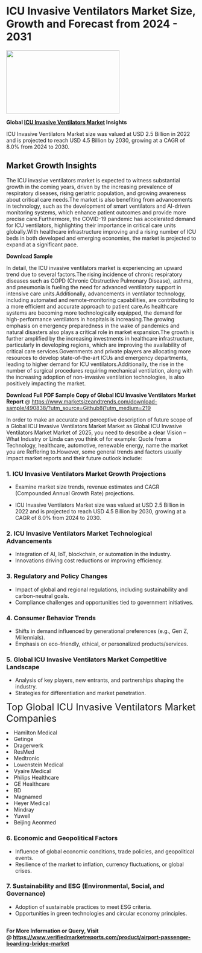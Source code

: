 <H1>ICU Invasive Ventilators Market Size, Growth and Forecast from 2024 - 2031</H1><img class="aligncenter size-medium wp-image-584254" src="https://thirdeyenews.in/wp-content/uploads/2024/09/Global-Market-Research-300x168.jpeg" alt="" width="300" height="168" /><p><strong>Global&nbsp;<a href="https://www.marketsizeandtrends.com/download-sample/490838/?utm_source=Github8j?utm_medium=219">ICU Invasive Ventilators Market</a> Insights</strong></p><p>ICU Invasive Ventilators Market size was valued at USD 2.5 Billion in 2022 and is projected to reach USD 4.5 Billion by 2030, growing at a CAGR of 8.0% from 2024 to 2030.</p><p><h2>Market Growth Insights</h2> <p>The ICU invasive ventilators market is expected to witness substantial growth in the coming years, driven by the increasing prevalence of respiratory diseases, rising geriatric population, and growing awareness about critical care needs.The market is also benefiting from advancements in technology, such as the development of smart ventilators and AI-driven monitoring systems, which enhance patient outcomes and provide more precise care.Furthermore, the COVID-19 pandemic has accelerated demand for ICU ventilators, highlighting their importance in critical care units globally.With healthcare infrastructure improving and a rising number of ICU beds in both developed and emerging economies, the market is projected to expand at a significant pace.</p> <p><strong>Download Sample</strong></p> <p>In detail, the ICU invasive ventilators market is experiencing an upward trend due to several factors.The rising incidence of chronic respiratory diseases such as COPD (Chronic Obstructive Pulmonary Disease), asthma, and pneumonia is fueling the need for advanced ventilatory support in intensive care units.Additionally, advancements in ventilator technology, including automated and remote-monitoring capabilities, are contributing to a more efficient and accurate approach to patient care.As healthcare systems are becoming more technologically equipped, the demand for high-performance ventilators in hospitals is increasing.The growing emphasis on emergency preparedness in the wake of pandemics and natural disasters also plays a critical role in market expansion.The growth is further amplified by the increasing investments in healthcare infrastructure, particularly in developing regions, which are improving the availability of critical care services.Governments and private players are allocating more resources to develop state-of-the-art ICUs and emergency departments, leading to higher demand for ICU ventilators.Additionally, the rise in the number of surgical procedures requiring mechanical ventilation, along with the increasing adoption of non-invasive ventilation technologies, is also positively impacting the market.<p><span class=""><strong>Download Full PDF Sample Copy of Global ICU Invasive Ventilators Market Report</strong> @ <a href="https://www.marketsizeandtrends.com/download-sample/490838/?utm_source=Github8j?utm_medium=219" target="_blank">https://www.marketsizeandtrends.com/download-sample/490838/?utm_source=Github8j?utm_medium=219</a></span></p><p>In order to make an accurate and perceptive description of future scope of a Global&nbsp;ICU Invasive Ventilators Market Market as Global&nbsp;ICU Invasive Ventilators Market Market of 2025, you need to describe a clear Vision &ndash; What Industry or Linda can you think of for example: Quote from a Technology, healthcare, automotive, renewable energy, name the market you are Reffering to.However, some general trends and factors usually impact market reports and their future outlook include:</p><h3>1.&nbsp;<strong>ICU Invasive Ventilators Market Growth Projections</strong></h3><ul><li>Examine market size trends, revenue estimates and CAGR (Compounded Annual Growth Rate) projections.</li><li><p>ICU Invasive Ventilators Market size was valued at USD 2.5 Billion in 2022 and is projected to reach USD 4.5 Billion by 2030, growing at a CAGR of 8.0% from 2024 to 2030.</p></li></ul><h3>2.&nbsp;<strong>ICU Invasive Ventilators Market Technological Advancements</strong></h3><ul><li>Integration of AI, IoT, blockchain, or automation in the industry.</li><li>Innovations driving cost reductions or improving efficiency.</li></ul><h3>3.&nbsp;<strong>Regulatory and Policy Changes</strong></h3><ul><li>Impact of global and regional regulations, including sustainability and carbon-neutral goals.</li><li>Compliance challenges and opportunities tied to government initiatives.</li></ul><h3>4.&nbsp;<strong>Consumer Behavior Trends</strong></h3><ul><li>Shifts in demand influenced by generational preferences (e.g., Gen Z, Millennials).</li><li>Emphasis on eco-friendly, ethical, or personalized products/services.</li></ul><h3>5.&nbsp;<strong>Global ICU Invasive Ventilators Market Competitive Landscape</strong></h3><ul><li>Analysis of key players, new entrants, and partnerships shaping the industry.</li><li>Strategies for differentiation and market penetration.</li></ul><p data-pm-slice="1 1 []"><span style="color: inherit; font-family: inherit; font-size: 25px;">Top Global ICU Invasive Ventilators Market Companies</span></p><div class="" data-test-id=""><p><li>Hamilton Medical</li><li> Getinge</li><li> Dragerwerk</li><li> ResMed</li><li> Medtronic</li><li> Lowenstein Medical</li><li> Vyaire Medical</li><li> Philips Healthcare</li><li> GE Healthcare</li><li> BD</li><li> Magnamed</li><li> Heyer Medical</li><li> Mindray</li><li> Yuwell</li><li> Beijing Aeonmed</li></p></div><h3>6.&nbsp;<strong>Economic and Geopolitical Factors</strong></h3><ul><li>Influence of global economic conditions, trade policies, and geopolitical events.</li><li>Resilience of the market to inflation, currency fluctuations, or global crises.</li></ul><h3>7.&nbsp;<strong>Sustainability and ESG (Environmental, Social, and Governance)</strong></h3><ul><li>Adoption of sustainable practices to meet ESG criteria.</li><li>Opportunities in green technologies and circular economy principles.</li></ul><h2><strong style="font-size: 14px;">For More Information or Query, Visit @&nbsp;</strong><a style="background-color: #ffffff; font-size: 14px;" href="https://www.marketsizeandtrends.com/report/icu-invasive-ventilators-market/" target="_blank">https://www.verifiedmarketreports.com/product/airport-passenger-boarding-bridge-market</a></h2>